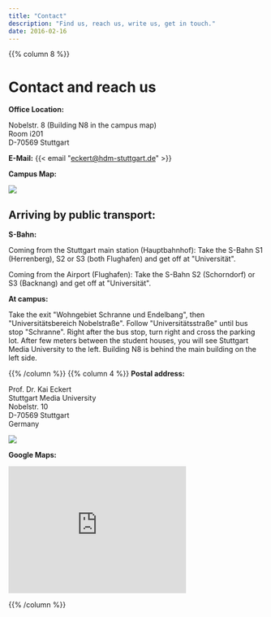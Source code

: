 ```yaml
---
title: "Contact"
description: "Find us, reach us, write us, get in touch."
date: 2016-02-16
---
```

{{% column 8 %}}
# Contact and reach us
**Office Location:**

Nobelstr. 8 (Building N8 in the campus map)  
Room i201  
D-70569 Stuttgart

**E-Mail:**
{{< email "eckert@hdm-stuttgart.de" >}}

**Campus Map:**

![](/img/anfahrt_nobel.gif)

## Arriving by public transport:

**S-Bahn:**

Coming from the Stuttgart main station (Hauptbahnhof): Take the S-Bahn S1 (Herrenberg), S2 or S3 (both Flughafen) and get off at "Universität".

Coming from the Airport (Flughafen): Take the S-Bahn S2 (Schorndorf) or S3 (Backnang) and get off at "Universität".

**At campus:**

Take the exit "Wohngebiet Schranne und Endelbang", then "Universitätsbereich Nobelstraße". Follow "Universitätsstraße" until bus stop "Schranne". Right after the bus stop, turn right and cross the parking lot. After few meters between the student houses, you will see Stuttgart Media University to the left. Building N8 is behind the main building on the left side.

{{% /column %}}
{{% column 4 %}}
**Postal address:**

Prof. Dr. Kai Eckert  
Stuttgart Media University  
Nobelstr. 10  
D-70569 Stuttgart  
Germany


![](/img/001_Neubau_frontansicht.jpg)

**Google Maps:**

<iframe src="https://www.google.com/maps/embed?pb=!1m18!1m12!1m3!1d1315.572522243845!2d9.100160314617604!3d48.74092603317183!2m3!1f0!2f0!3f0!3m2!1i1024!2i768!4f13.1!3m3!1m2!1s0x0%3A0x0!2zNDjCsDQ0JzI4LjIiTiA5wrAwNicwNi40IkU!5e0!3m2!1sde!2sde!4v1455651660295" width="350" height="250" frameborder="0" style="border:0" allowfullscreen></iframe>




{{% /column %}}
